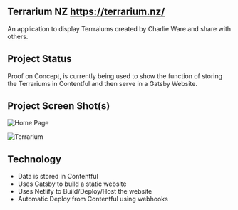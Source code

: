 ## Terrarium NZ https://terrarium.nz/

An application to display Terrraiums created by Charlie Ware and share with others.

## Project Status

Proof on Concept, is currently being used to show the function of storing the Terrariums in Contentful and then serve in a Gatsby Website.

## Project Screen Shot(s)

![Home Page](https://i.imgur.com/xRxLlb4.png)

![Terrarium](https://i.imgur.com/y64YR8l.png) 

## Technology

  - Data is stored in Contentful
  - Uses Gatsby to build a static website
  - Uses Netlify to Build/Deploy/Host the website
  - Automatic Deploy from Contentful using webhooks